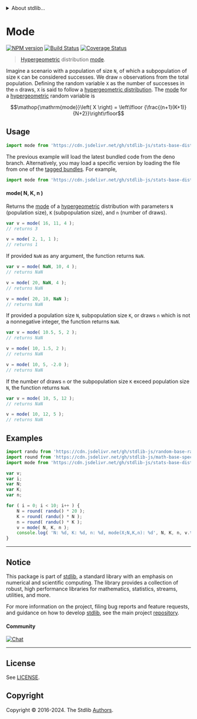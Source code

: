 <!--

@license Apache-2.0

Copyright (c) 2018 The Stdlib Authors.

Licensed under the Apache License, Version 2.0 (the "License");
you may not use this file except in compliance with the License.
You may obtain a copy of the License at

   http://www.apache.org/licenses/LICENSE-2.0

Unless required by applicable law or agreed to in writing, software
distributed under the License is distributed on an "AS IS" BASIS,
WITHOUT WARRANTIES OR CONDITIONS OF ANY KIND, either express or implied.
See the License for the specific language governing permissions and
limitations under the License.

-->


<details>
  <summary>
    About stdlib...
  </summary>
  <p>We believe in a future in which the web is a preferred environment for numerical computation. To help realize this future, we've built stdlib. stdlib is a standard library, with an emphasis on numerical and scientific computation, written in JavaScript (and C) for execution in browsers and in Node.js.</p>
  <p>The library is fully decomposable, being architected in such a way that you can swap out and mix and match APIs and functionality to cater to your exact preferences and use cases.</p>
  <p>When you use stdlib, you can be absolutely certain that you are using the most thorough, rigorous, well-written, studied, documented, tested, measured, and high-quality code out there.</p>
  <p>To join us in bringing numerical computing to the web, get started by checking us out on <a href="https://github.com/stdlib-js/stdlib">GitHub</a>, and please consider <a href="https://opencollective.com/stdlib">financially supporting stdlib</a>. We greatly appreciate your continued support!</p>
</details>

# Mode

[![NPM version][npm-image]][npm-url] [![Build Status][test-image]][test-url] [![Coverage Status][coverage-image]][coverage-url] <!-- [![dependencies][dependencies-image]][dependencies-url] -->

> [Hypergeometric][hypergeometric-distribution] distribution [mode][mode].

<!-- Section to include introductory text. Make sure to keep an empty line after the intro `section` element and another before the `/section` close. -->

<section class="intro">

Imagine a scenario with a population of size `N`, of which a subpopulation of size `K` can be considered successes. We draw `n` observations from the total population. Defining the random variable `X` as the number of successes in the `n` draws, `X` is said to follow a [hypergeometric distribution][hypergeometric-distribution]. The [mode][mode] for a [hypergeometric][hypergeometric-distribution] random variable is

<!-- <equation class="equation" label="eq:hypergeometric_mode" align="center" raw="\operatorname{mode}\left( X \right) = \left\lfloor {\frac{(n+1)(K+1)}{N+2}}\right\rfloor" alt="Mode for a hypergeometric distribution."> -->

```math
\mathop{\mathrm{mode}}\left( X \right) = \left\lfloor {\frac{(n+1)(K+1)}{N+2}}\right\rfloor
```

<!-- <div class="equation" align="center" data-raw-text="\operatorname{mode}\left( X \right) = \left\lfloor {\frac{(n+1)(K+1)}{N+2}}\right\rfloor" data-equation="eq:hypergeometric_mode">
    <img src="https://cdn.jsdelivr.net/gh/stdlib-js/stdlib@51534079fef45e990850102147e8945fb023d1d0/lib/node_modules/@stdlib/stats/base/dists/hypergeometric/mode/docs/img/equation_hypergeometric_mode.svg" alt="Mode for a hypergeometric distribution.">
    <br>
</div> -->

<!-- </equation> -->

</section>

<!-- /.intro -->

<!-- Package usage documentation. -->



<section class="usage">

## Usage

```javascript
import mode from 'https://cdn.jsdelivr.net/gh/stdlib-js/stats-base-dists-hypergeometric-mode@deno/mod.js';
```
The previous example will load the latest bundled code from the deno branch. Alternatively, you may load a specific version by loading the file from one of the [tagged bundles](https://github.com/stdlib-js/stats-base-dists-hypergeometric-mode/tags). For example,

```javascript
import mode from 'https://cdn.jsdelivr.net/gh/stdlib-js/stats-base-dists-hypergeometric-mode@v0.2.0-deno/mod.js';
```

#### mode( N, K, n )

Returns the [mode][mode] of a [hypergeometric][hypergeometric-distribution] distribution with parameters `N` (population size), `K` (subpopulation size), and `n` (number of draws).

```javascript
var v = mode( 16, 11, 4 );
// returns 3

v = mode( 2, 1, 1 );
// returns 1
```

If provided `NaN` as any argument, the function returns `NaN`.

```javascript
var v = mode( NaN, 10, 4 );
// returns NaN

v = mode( 20, NaN, 4 );
// returns NaN

v = mode( 20, 10, NaN );
// returns NaN
```

If provided a population size `N`, subpopulation size `K`, or draws `n` which is not a nonnegative integer, the function returns `NaN`.

```javascript
var v = mode( 10.5, 5, 2 );
// returns NaN

v = mode( 10, 1.5, 2 );
// returns NaN

v = mode( 10, 5, -2.0 );
// returns NaN
```

If the number of draws `n` or the subpopulation size `K` exceed population size `N`, the function returns `NaN`.

```javascript
var v = mode( 10, 5, 12 );
// returns NaN

v = mode( 10, 12, 5 );
// returns NaN
```

</section>

<!-- /.usage -->

<!-- Package usage notes. Make sure to keep an empty line after the `section` element and another before the `/section` close. -->

<section class="notes">

</section>

<!-- /.notes -->

<!-- Package usage examples. -->

<section class="examples">

## Examples

<!-- eslint no-undef: "error" -->

```javascript
import randu from 'https://cdn.jsdelivr.net/gh/stdlib-js/random-base-randu@deno/mod.js';
import round from 'https://cdn.jsdelivr.net/gh/stdlib-js/math-base-special-round@deno/mod.js';
import mode from 'https://cdn.jsdelivr.net/gh/stdlib-js/stats-base-dists-hypergeometric-mode@deno/mod.js';

var v;
var i;
var N;
var K;
var n;

for ( i = 0; i < 10; i++ ) {
    N = round( randu() * 20 );
    K = round( randu() * N );
    n = round( randu() * K );
    v = mode( N, K, n );
    console.log( 'N: %d, K: %d, n: %d, mode(X;N,K,n): %d', N, K, n, v.toFixed( 4 ) );
}
```

</section>

<!-- /.examples -->

<!-- Section to include cited references. If references are included, add a horizontal rule *before* the section. Make sure to keep an empty line after the `section` element and another before the `/section` close. -->

<section class="references">

</section>

<!-- /.references -->

<!-- Section for related `stdlib` packages. Do not manually edit this section, as it is automatically populated. -->

<section class="related">

</section>

<!-- /.related -->

<!-- Section for all links. Make sure to keep an empty line after the `section` element and another before the `/section` close. -->


<section class="main-repo" >

* * *

## Notice

This package is part of [stdlib][stdlib], a standard library with an emphasis on numerical and scientific computing. The library provides a collection of robust, high performance libraries for mathematics, statistics, streams, utilities, and more.

For more information on the project, filing bug reports and feature requests, and guidance on how to develop [stdlib][stdlib], see the main project [repository][stdlib].

#### Community

[![Chat][chat-image]][chat-url]

---

## License

See [LICENSE][stdlib-license].


## Copyright

Copyright &copy; 2016-2024. The Stdlib [Authors][stdlib-authors].

</section>

<!-- /.stdlib -->

<!-- Section for all links. Make sure to keep an empty line after the `section` element and another before the `/section` close. -->

<section class="links">

[npm-image]: http://img.shields.io/npm/v/@stdlib/stats-base-dists-hypergeometric-mode.svg
[npm-url]: https://npmjs.org/package/@stdlib/stats-base-dists-hypergeometric-mode

[test-image]: https://github.com/stdlib-js/stats-base-dists-hypergeometric-mode/actions/workflows/test.yml/badge.svg?branch=v0.2.0
[test-url]: https://github.com/stdlib-js/stats-base-dists-hypergeometric-mode/actions/workflows/test.yml?query=branch:v0.2.0

[coverage-image]: https://img.shields.io/codecov/c/github/stdlib-js/stats-base-dists-hypergeometric-mode/main.svg
[coverage-url]: https://codecov.io/github/stdlib-js/stats-base-dists-hypergeometric-mode?branch=v0.2.0

<!--

[dependencies-image]: https://img.shields.io/david/stdlib-js/stats-base-dists-hypergeometric-mode.svg
[dependencies-url]: https://david-dm.org/stdlib-js/stats-base-dists-hypergeometric-mode/main

-->

[chat-image]: https://img.shields.io/gitter/room/stdlib-js/stdlib.svg
[chat-url]: https://app.gitter.im/#/room/#stdlib-js_stdlib:gitter.im

[stdlib]: https://github.com/stdlib-js/stdlib

[stdlib-authors]: https://github.com/stdlib-js/stdlib/graphs/contributors

[umd]: https://github.com/umdjs/umd
[es-module]: https://developer.mozilla.org/en-US/docs/Web/JavaScript/Guide/Modules

[deno-url]: https://github.com/stdlib-js/stats-base-dists-hypergeometric-mode/tree/deno
[deno-readme]: https://github.com/stdlib-js/stats-base-dists-hypergeometric-mode/blob/deno/README.md
[umd-url]: https://github.com/stdlib-js/stats-base-dists-hypergeometric-mode/tree/umd
[umd-readme]: https://github.com/stdlib-js/stats-base-dists-hypergeometric-mode/blob/umd/README.md
[esm-url]: https://github.com/stdlib-js/stats-base-dists-hypergeometric-mode/tree/esm
[esm-readme]: https://github.com/stdlib-js/stats-base-dists-hypergeometric-mode/blob/esm/README.md
[branches-url]: https://github.com/stdlib-js/stats-base-dists-hypergeometric-mode/blob/main/branches.md

[stdlib-license]: https://raw.githubusercontent.com/stdlib-js/stats-base-dists-hypergeometric-mode/main/LICENSE

[hypergeometric-distribution]: https://en.wikipedia.org/wiki/Hypergeometric_distribution

[mode]: https://en.wikipedia.org/wiki/Mode_%28statistics%29

</section>

<!-- /.links -->
